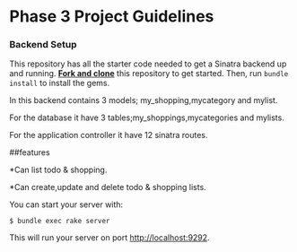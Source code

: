 # Phase 3 Project Guidelines

### Backend Setup

This repository has all the starter code needed to get a Sinatra backend up and
running. [**Fork and clone**](git@github.com:jewelmoe97/backend-todo.git) this repository to get started. Then, run
`bundle install` to install the gems.

In this backend contains 3 models; my_shopping,mycategory and mylist.

For the database it have 3 tables;my_shoppings,mycategories and mylists.

For the application controller it have 12 sinatra routes.

##features

*Can list todo & shopping.

*Can create,update and delete todo & shopping lists.

You can start your server with:

```console
$ bundle exec rake server
```

This will run your server on port
[http://localhost:9292](http://localhost:9292).



